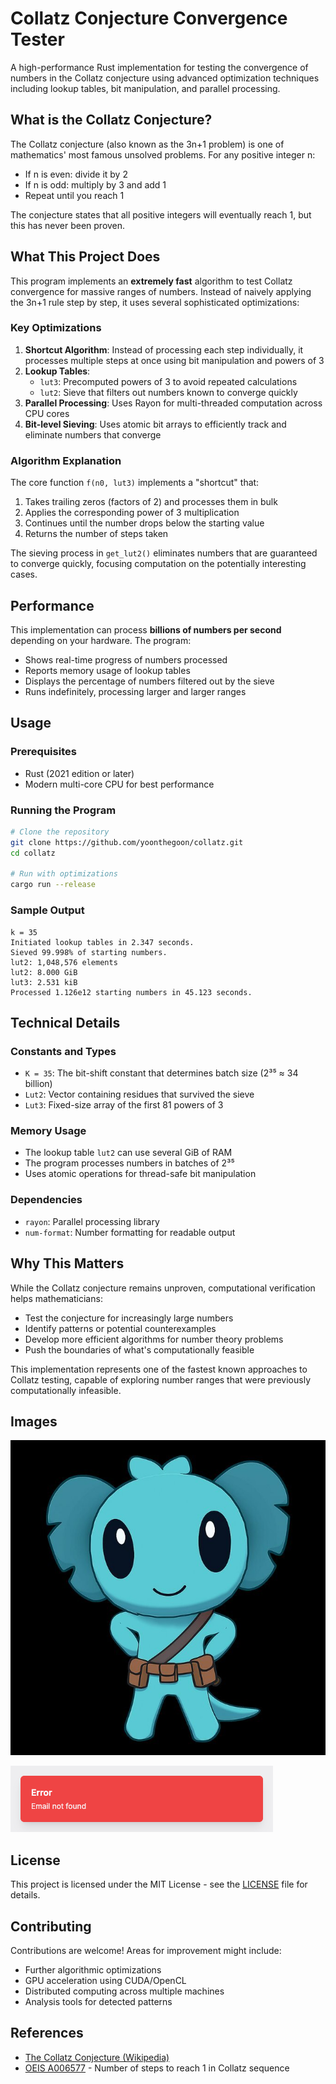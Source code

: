 # Collatz Conjecture Convergence Tester

A high-performance Rust implementation for testing the convergence of numbers in the Collatz conjecture using advanced optimization techniques including lookup tables, bit manipulation, and parallel processing.

## What is the Collatz Conjecture?

The Collatz conjecture (also known as the 3n+1 problem) is one of mathematics' most famous unsolved problems. For any positive integer n:
- If n is even: divide it by 2
- If n is odd: multiply by 3 and add 1
- Repeat until you reach 1

The conjecture states that all positive integers will eventually reach 1, but this has never been proven.

## What This Project Does

This program implements an **extremely fast** algorithm to test Collatz convergence for massive ranges of numbers. Instead of naively applying the 3n+1 rule step by step, it uses several sophisticated optimizations:

### Key Optimizations

1. **Shortcut Algorithm**: Instead of processing each step individually, it processes multiple steps at once using bit manipulation and powers of 3
2. **Lookup Tables**: 
   - `lut3`: Precomputed powers of 3 to avoid repeated calculations
   - `lut2`: Sieve that filters out numbers known to converge quickly
3. **Parallel Processing**: Uses Rayon for multi-threaded computation across CPU cores
4. **Bit-level Sieving**: Uses atomic bit arrays to efficiently track and eliminate numbers that converge

### Algorithm Explanation

The core function `f(n0, lut3)` implements a "shortcut" that:
1. Takes trailing zeros (factors of 2) and processes them in bulk
2. Applies the corresponding power of 3 multiplication 
3. Continues until the number drops below the starting value
4. Returns the number of steps taken

The sieving process in `get_lut2()` eliminates numbers that are guaranteed to converge quickly, focusing computation on the potentially interesting cases.

## Performance

This implementation can process **billions of numbers per second** depending on your hardware. The program:
- Shows real-time progress of numbers processed
- Reports memory usage of lookup tables
- Displays the percentage of numbers filtered out by the sieve
- Runs indefinitely, processing larger and larger ranges

## Usage

### Prerequisites
- Rust (2021 edition or later)
- Modern multi-core CPU for best performance

### Running the Program

```bash
# Clone the repository
git clone https://github.com/yoonthegoon/collatz.git
cd collatz

# Run with optimizations
cargo run --release
```

### Sample Output

```
k = 35
Initiated lookup tables in 2.347 seconds.
Sieved 99.998% of starting numbers.
lut2: 1,048,576 elements
lut2: 8.000 GiB
lut3: 2.531 kiB
Processed 1.126e12 starting numbers in 45.123 seconds.
```

## Technical Details

### Constants and Types
- `K = 35`: The bit-shift constant that determines batch size (2³⁵ ≈ 34 billion)
- `Lut2`: Vector containing residues that survived the sieve
- `Lut3`: Fixed-size array of the first 81 powers of 3

### Memory Usage
- The lookup table `lut2` can use several GiB of RAM
- The program processes numbers in batches of 2³⁵ 
- Uses atomic operations for thread-safe bit manipulation

### Dependencies
- `rayon`: Parallel processing library
- `num-format`: Number formatting for readable output

## Why This Matters

While the Collatz conjecture remains unproven, computational verification helps mathematicians:
- Test the conjecture for increasingly large numbers
- Identify patterns or potential counterexamples
- Develop more efficient algorithms for number theory problems
- Push the boundaries of what's computationally feasible

This implementation represents one of the fastest known approaches to Collatz testing, capable of exploring number ranges that were previously computationally infeasible.

## Images

![Download](images/download.jpg)

![Ohara Auth Login](images/ohara_auth_login.png)

## License

This project is licensed under the MIT License - see the [LICENSE](LICENSE) file for details.

## Contributing

Contributions are welcome! Areas for improvement might include:
- Further algorithmic optimizations
- GPU acceleration using CUDA/OpenCL  
- Distributed computing across multiple machines
- Analysis tools for detected patterns

## References

- [The Collatz Conjecture (Wikipedia)](https://en.wikipedia.org/wiki/Collatz_conjecture)
- [OEIS A006577](https://oeis.org/A006577) - Number of steps to reach 1 in Collatz sequence